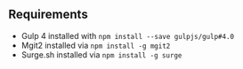 ## Requirements
- Gulp 4 installed with `npm install --save gulpjs/gulp#4.0`
- Mgit2 installed via `npm install -g mgit2`
- Surge.sh installed via `npm install -g surge`

